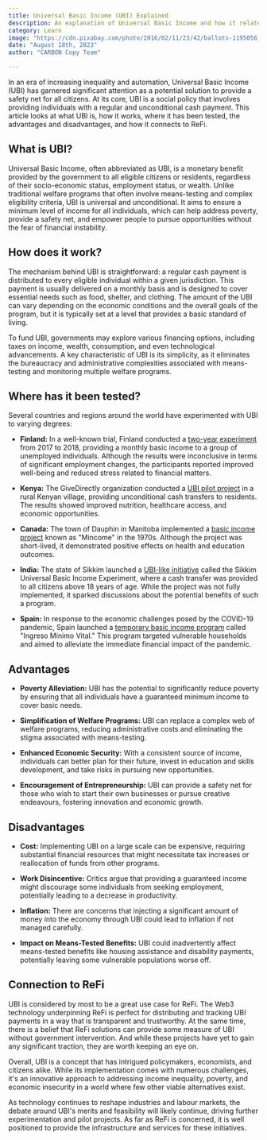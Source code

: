 ```yaml
---
title: Universal Basic Income (UBI) Explained
description: An explanation of Universal Basic Income and how it relates to ReFi
category: Learn
image: "https://cdn.pixabay.com/photo/2016/02/11/23/42/ballots-1195056_1280.jpg"
date: "August 18th, 2023"
author: "CARBON Copy Team"

---
```


In an era of increasing inequality and automation, Universal Basic Income (UBI) has garnered significant attention as a potential solution to provide a safety net for all citizens. At its core, UBI is a social policy that involves providing individuals with a regular and unconditional cash payment. This article looks at what UBI is, how it works, where it has been tested, the advantages and disadvantages, and how it connects to ReFi.

## What is UBI?

Universal Basic Income, often abbreviated as UBI, is a monetary benefit provided by the government to all eligible citizens or residents, regardless of their socio-economic status, employment status, or wealth. Unlike traditional welfare programs that often involve means-testing and complex eligibility criteria, UBI is universal and unconditional. It aims to ensure a minimum level of income for all individuals, which can help address poverty, provide a safety net, and empower people to pursue opportunities without the fear of financial instability.

## How does it work?

The mechanism behind UBI is straightforward: a regular cash payment is distributed to every eligible individual within a given jurisdiction. This payment is usually delivered on a monthly basis and is designed to cover essential needs such as food, shelter, and clothing. The amount of the UBI can vary depending on the economic conditions and the overall goals of the program, but it is typically set at a level that provides a basic standard of living.

To fund UBI, governments may explore various financing options, including taxes on income, wealth, consumption, and even technological advancements. A key characteristic of UBI is its simplicity, as it eliminates the bureaucracy and administrative complexities associated with means-testing and monitoring multiple welfare programs.

## Where has it been tested?

Several countries and regions around the world have experimented with UBI to varying degrees:

- **Finland:** In a well-known trial, Finland conducted a [two-year experiment](https://www.theguardian.com/society/2020/may/07/finnish-basic-income-pilot-improved-wellbeing-study-finds-coronavirus) from 2017 to 2018, providing a monthly basic income to a group of unemployed individuals. Although the results were inconclusive in terms of significant employment changes, the participants reported improved well-being and reduced stress related to financial matters.

- **Kenya:** The GiveDirectly organization conducted a [UBI pilot project](https://www.givedirectly.org/ubi-study/) in a rural Kenyan village, providing unconditional cash transfers to residents. The results showed improved nutrition, healthcare access, and economic opportunities.

- **Canada:** The town of Dauphin in Manitoba implemented a [basic income project](https://www.bbc.com/worklife/article/20200624-canadas-forgotten-universal-basic-income-experiment) known as "Mincome" in the 1970s. Although the project was short-lived, it demonstrated positive effects on health and education outcomes.

- **India:** The state of Sikkim launched a [UBI-like initiative](https://www.scmp.com/news/asia/south-asia/article/2182595/tiny-state-india-wants-pay-its-610500-citizens-universal-basic) called the Sikkim Universal Basic Income Experiment, where a cash transfer was provided to all citizens above 18 years of age. While the project was not fully implemented, it sparked discussions about the potential benefits of such a program.

- **Spain:** In response to the economic challenges posed by the COVID-19 pandemic, Spain launched a [temporary basic income program](https://www.nature.com/articles/d41586-020-02088-9) called "Ingreso Mínimo Vital." This program targeted vulnerable households and aimed to alleviate the immediate financial impact of the pandemic.

## Advantages

- **Poverty Alleviation:** UBI has the potential to significantly reduce poverty by ensuring that all individuals have a guaranteed minimum income to cover basic needs.

- **Simplification of Welfare Programs:** UBI can replace a complex web of welfare programs, reducing administrative costs and eliminating the stigma associated with means-testing.

- **Enhanced Economic Security:** With a consistent source of income, individuals can better plan for their future, invest in education and skills development, and take risks in pursuing new opportunities.

- **Encouragement of Entrepreneurship:** UBI can provide a safety net for those who wish to start their own businesses or pursue creative endeavours, fostering innovation and economic growth.

## Disadvantages

- **Cost:** Implementing UBI on a large scale can be expensive, requiring substantial financial resources that might necessitate tax increases or reallocation of funds from other programs.

- **Work Disincentive:** Critics argue that providing a guaranteed income might discourage some individuals from seeking employment, potentially leading to a decrease in productivity.

- **Inflation:** There are concerns that injecting a significant amount of money into the economy through UBI could lead to inflation if not managed carefully.

- **Impact on Means-Tested Benefits:** UBI could inadvertently affect means-tested benefits like housing assistance and disability payments, potentially leaving some vulnerable populations worse off.

## Connection to ReFi

UBI is considered by most to be a great use case for ReFi. The Web3 technology underpinning ReFi is perfect for distributing and tracking UBI payments in a way that is transparent and trustworthy. At the same time, there is a belief that ReFi solutions can provide some measure of UBI without government intervention. And while these projects have yet to gain any significant traction, they are worth keeping an eye on.

Overall, UBI is a concept that has intrigued policymakers, economists, and citizens alike. While its implementation comes with numerous challenges, it's an innovative approach to addressing income inequality, poverty, and economic insecurity in a world where few other viable alternatives exist.

As technology continues to reshape industries and labour markets, the debate around UBI's merits and feasibility will likely continue, driving further experimentation and pilot projects. As far as ReFi is concerned, it is well positioned to provide the infrastructure and services for these initiatives.
